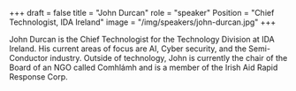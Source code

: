 +++
draft = false
title = "John Durcan"
role = "speaker"
Position = "Chief Technologist, IDA Ireland"
image = "/img/speakers/john-durcan.jpg"
+++

John Durcan is the Chief Technologist for the Technology Division at IDA Ireland. His current areas of focus are AI, Cyber security, and the Semi-Conductor industry. Outside of technology, John is currently the chair of the Board of an NGO called Comhlámh and is a member of the Irish Aid Rapid Response Corp.